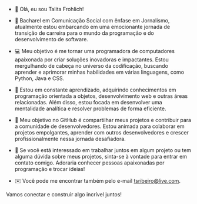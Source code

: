 - 👋 Olá, eu sou Talita Frohlich!

- 🌟 Bacharel em Comunicação Social com ênfase em Jornalismo, atualmente estou embarcando em uma emocionante jornada de transição de carreira para o mundo da programação e do desenvolvimento de software.

- 💻 Meu objetivo é me tornar uma programadora de computadores apaixonada por criar soluções inovadoras e impactantes. Estou mergulhando de cabeça no universo da codificação, buscando aprender e aprimorar minhas habilidades em várias linguagens, como Python, Java e CSS.

- 🌱 Estou em constante aprendizado, adquirindo conhecimentos em programação orientada a objetos, desenvolvimento web e outras áreas relacionadas. Além disso, estou focada em desenvolver uma mentalidade analítica e resolver problemas de forma eficiente.

- 🚀 Meu objetivo no GitHub é compartilhar meus projetos e contribuir para a comunidade de desenvolvedores. Estou animada para colaborar em projetos empolgantes, aprender com outros desenvolvedores e crescer profissionalmente nessa jornada desafiadora.

- 🤝 Se você está interessado em trabalhar juntos em algum projeto ou tem alguma dúvida sobre meus projetos, sinta-se à vontade para entrar em contato comigo. Adoraria conhecer pessoas apaixonadas por programação e trocar ideias!

- ✉️ Você pode me encontrar também pelo e-mail tsribeiro@live.com. 

Vamos conectar e construir algo incrível juntos!

<!---
TalitaFrohlich/TalitaFrohlich is a ✨ special ✨ repository because its `README.md` (this file) appears on your GitHub profile.
You can click the Preview link to take a look at your changes.
--->
